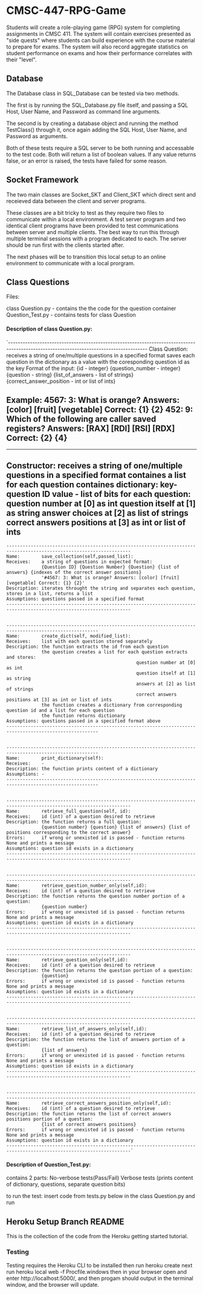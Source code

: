 # CMSC-447-RPG-Game
Students will create a role-playing game (RPG) system for completing assignments in CMSC 411. The system will contain exercises presented as "side quests" where students can build experience with the course material to prepare for exams. The system will also record aggregate statistics on student performance on exams and how their performance correlates with their "level". 

## Database

The Database class in SQL_Database can be tested via two methods. 

The first is by running the SQL_Database.py file itself, and passing a SQL Host, User Name, and Password as command line arguments.

The second is by creating a database object and running the method TestClass() through it, once again adding the SQL Host, 
User Name, and Password as arguments.

Both of these tests require a SQL server to be both running and accessable to the test code. Both will return a list of boolean values.
If any value returns false, or an error is raised, the tests have failed for some reason.

## Socket Framework

The two main classes are Socket_SKT and Client_SKT which direct sent and receieved data between the client and server programs.

These classes are a bit tricky to test as they require two files to communicate within a local environment. A test server program and two identical client programs have been provided to test communications between server and multiple clients. The best way to run this through multiple terminal sessions with a program dedicated to each. The server should be run first with the clients started after.

The next phases will be to transition this local setup to an online environment to communicate with a local prorgram.

## Class Questions
Files:

class Question.py  - contains the the code for the question container
Question_Test.py           - contains tests for class Question



#### Description of class Question.py:
`---------------------------------------------------------------------------------------------------------------------------------------
Class Question: 
                      receives a string of one/multiple questions in a specified format
                      saves each question in the dictionary as a value with the coresponding question id as the key
Format of the input: 
                      {id - integer} {question_number - integer} {question - string}
                      {list_of_answers - list of strings} {correct_answer_position - int or list of ints}

Example:             4567: 3: What is orange? Answers: [color] [fruit] [vegetable] Correct: {1} {2} 
                     452: 9: Which of the following are caller saved registers? Answers: [RAX] [RDI] [RSI] [RDX] Correct: {2} {4}
---------------------------------------------------------------------------------------------------------------------------------------


   -------------------------------------------------------------------------------------------------------------------------------------
   Constructor: receives a string of one/multiple questions in a specified format
                  containes a list for each question
                  containes dictionary:                                       key- question ID
                                                                              value - list of bits for each question:
                                                                              question number at [0] as int
                                                                              question itself at [1] as string
                                                                              answer choices at [2] as list of strings
                                                                              correct answers positions at [3] as int or list of ints
   -------------------------------------------------------------------------------------------------------------------------------------

    --------------------------------------------------------------------------------------------------------------------
    Name:        save_collection(self,passed_list):
    Receives:    a string of questions in expected format:
                 {Question ID} {Question Number} {Question} {list of answers} {indexes of the correct answer positions}
                 '#4567: 3: What is orange? Answers: [color] [fruit] [vegetable] Correct: {1} {2}'
    Description: iterates throught the string and separates each question, stores in a list, returns a list
    Assumptions: questions passed in a specified format
    --------------------------------------------------------------------------------------------------------------------


    --------------------------------------------------------------------------------------------------------
    Name:        create_dict(self, modified_list):
    Receives:    list with each question stored separately
    Description: the function extracts the id from each question
                 the question creates a list for each question extracts and stores:
                                                    question number at [0] as int
                                                    question itself at [1] as string
                                                    answers at [2] as list of strings
                                                    correct answers positions at [3] as int or list of ints
                 the function creates a dictionary from corresponding question id and a list for each question
                 the function returns dictionary        
    Assumptions: questions passed in a specified format above 
    --------------------------------------------------------------------------------------------------------


    --------------------------------------------------------------------------------------------------------
    Name:        print_dictionary(self):
    Receives:    -
    Description: the function prints content of a dictionary  
    Assumptions: -
    --------------------------------------------------------------------------------------------------------


    --------------------------------------------------------------------------------------------------------------------
    Name:        retrieve_full_question(self, id):
    Receives:    id (int) of a question desired to retrieve
    Description: the function returns a full question:
                 {question number} {question} {list of answers} {list of positions corresponding to the correct answer} 
    Errors:      if wrong or unexisted id is passed - function returns None and prints a message
    Assumptions: question id exists in a dictionary
    --------------------------------------------------------------------------------------------------------------------


    --------------------------------------------------------------------------------------------------------------------
    Name:        retrieve_question_number_only(self,id):
    Receives:    id (int) of a question desired to retrieve
    Description: the function returns the question number portion of a question:
                 {question number} 
    Errors:      if wrong or unexisted id is passed - function returns None and prints a message
    Assumptions: question id exists in a dictionary
    --------------------------------------------------------------------------------------------------------------------  


    --------------------------------------------------------------------------------------------------------------------
    Name:        retrieve_question_only(self,id):
    Receives:    id (int) of a question desired to retrieve
    Description: the function returns the question portion of a question:
                 {question}
    Errors:      if wrong or unexisted id is passed - function returns None and prints a message 
    Assumptions: question id exists in a dictionary
    --------------------------------------------------------------------------------------------------------------------    


    --------------------------------------------------------------------------------------------------------------------
    Name:        retrieve_list_of_answers_only(self,id):
    Receives:    id (int) of a question desired to retrieve
    Description: the function returns the list of answers portion of a question:
                 {list of answers} 
    Errors:      if wrong or unexisted id is passed - function returns None and prints a message
    Assumptions: question id exists in a dictionary
    --------------------------------------------------------------------------------------------------------------------  


    --------------------------------------------------------------------------------------------------------------------
    Name:        retrieve_correct_answers_position_only(self,id):
    Receives:    id (int) of a question desired to retrieve
    Description: the function returns the list of correct answers positions portion of a question:
                 {list of correct answers positions} 
    Errors:      if wrong or unexisted id is passed - function returns None and prints a message
    Assumptions: question id exists in a dictionary
    --------------------------------------------------------------------------------------------------------------------`


#### Description of Question_Test.py:

contains 2 parts: No-verbose tests(Pass/Fail)
                  Verbose tests (prints content of dictionary, questions, separate question bits)

to run the test:
                  insert code from tests.py below in the class Question.py and run
                  
## Heroku Setup Branch README

This is the collection of the code from the Heroku getting started tutorial.

### Testing

Testing requires the Heroku CLI to be installed
then run heroku create
next run heroku local web -f Procfile.windows
then in your browser open and enter http://localhost:5000/, and then progam should output in the terminal window, and the browser will update.

